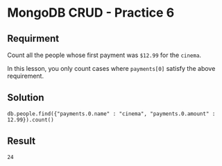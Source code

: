 # MongoDB CRUD - Practice 6

## Requirment

Count all the people whose first payment was `$12.99` for the `cinema`.

In this lesson, you only count cases where `payments[0]` satisfy the above requirement.

## Solution

```agg
db.people.find({"payments.0.name" : "cinema", "payments.0.amount" : 12.99}).count()
```

## Result

```result
24
```
